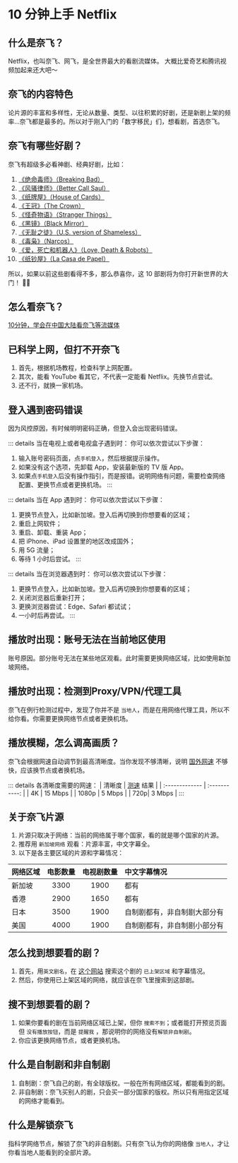 # 10 分钟上手 Netflix 


## 什么是奈飞？

Netflix，也叫奈飞、网飞，是全世界最大的看剧流媒体。 大概比爱奇艺和腾讯视频加起来还大吧～ 


## 奈飞的内容特色

论片源的丰富和多样性，无论从数量、类型、以往积累的好剧，还是新剧上架的频率…奈飞都是最多的。所以对于刚入门的「数字移民」们，想看剧，首选奈飞。

## 奈飞有哪些好剧？

奈飞有超级多必看神剧、经典好剧，比如：

1. [《绝命毒师》（Breaking Bad）](https://www.netflix.com/title/70143836)
2. [《风骚律师》（Better Call Saul）](https://www.netflix.com/title/80021955)
3.  [《纸牌屋》（House of Cards）](https://www.netflix.com/title/70178217)
4. [《王冠》（The Crown）](https://www.netflix.com/title/80025678)
5. [《怪奇物语》（Stranger Things）](https://www.netflix.com/title/80025678)
6.  [《黑镜》（Black Mirror）](https://www.netflix.com/title/70264888)
7.  [《无耻之徒》（U.S. version of Shameless）](https://www.netflix.com/title/70184207)
8.  [《毒枭》（Narcos）](https://www.netflix.com/title/80025172)
9.  [《爱，死亡和机器人》（Love, Death & Robots）](https://www.netflix.com/title/80174608)
10. [《纸钞屋》（La Casa de Papel）](https://www.netflix.com/title/80192098)

所以，如果以前这些剧看得不多，那么恭喜你，这 10 部剧将为你打开新世界的大门！ 🎉🎉

## 怎么看奈飞？

[10分钟，学会在中国大陆看奈飞等流媒体](./Device.md)


## 已科学上网，但打不开奈飞
1. 首先，根据机场教程，检查科学上网配置。
2. 其次，能看 YouTube 看其它，不代表一定能看 Netflix。先换节点尝试。
3. 还不行，就换一家机场。

## 登入遇到密码错误

因为风控原因，有时候明明密码正确，但登入会出现密码错误。

::: details 当在电视上或者电视盒子遇到时：
你可以依次尝试以下步骤：
1. 输入账号密码页面，点`手机登入`，然后根据提示操作。
2. 如果没有这个选项，先卸载 App，安装最新版的 TV 版 App。
3. 如果点`手机登入`后没有操作指引，而是报错。说明网络有问题，需要检查网络配置、更换节点或者更换机场。
:::

::: details 当在 App 遇到时：
你可以依次尝试以下步骤：
1. 更换节点登入，比如新加坡。登入后再切换到你想要看的区域；
2. 重启上网软件；
3. 重启、卸载、重装 App；
4. 把 iPhone、iPad 设置里的地区改成国外；
5. 用 5G 流量；
6. 等待 1 小时后尝试。
:::

::: details 当在浏览器遇到时：
你可以依次尝试以下步骤：
1. 更换节点登入，比如新加坡。登入后再切换到你想要看的区域；
2. 关闭浏览器后重新打开；
3. 更换浏览器尝试：Edge、Safari 都试试；
4. 一小时后再尝试。
:::

## 播放时出现：账号无法在当前地区使用
账号原因。部分账号无法在某些地区观看。此时需要更换网络区域，比如使用新加坡网络。

## 播放时出现：检测到Proxy/VPN/代理工具
奈飞在例行检测过程中，发现了你并不是 `当地人`，而是在用网络代理工具，所以不给你看。你需要更换网络节点或者更换机场。

## 播放模糊，怎么调高画质？
奈飞会根据网速自动调节到最高清晰度。当你发现不够清晰，说明 [国外网速](https://fast.com) 不够快，应该换节点或者换机场。

::: details 各清晰度需要的网速：
| 清晰度     |     [测速](https://fast.com) 结果      |
| :------------- | :-----------: |
| 4K |  15 Mbps   |
| 1080p |  5 Mbps   |
| 720p|  3 Mbps  |
::: 

## 关于奈飞片源

1. 片源只取决于网络：当前的网络属于哪个国家，看的就是哪个国家的片源。
2. 推荐用 `新加坡网络` 观看：片源丰富，中文字幕全。
3. 以下是各主要区域的片源和字幕情况：

| 网络区域      |     电影数量       |  电视剧数量|中文字幕情况|
| :------------- | :-----------: | :----: |:---- |
| 新加坡 |  3300   |    1900 |都有|
| 香港 |  2900   |    1650|都有|
| 日本|  3500   |    1900 |自制剧都有，非自制剧大部分有|
| 美国|  4000  |    1900 |自制剧都有，非自制剧小部分有|


## 怎么找到想要看的剧？
1. 首先，用`英文剧名`，在 [这个网站](https://unogs.com) 搜索这个剧的 `已上架区域` 和字幕情况。
2. 然后，你使用已上架区域的网络，就应该在奈飞里搜索到这部剧。

## 搜不到想要看的剧？
1. 如果你要看的剧在当前网络区域已上架，但你 `搜索不到`；或者能打开预览页面但 `没有播放按钮`，而是 `提醒我` ，那说明你的网络没有`解锁非自制剧`。
2. 你应该更换网络节点，或者更换机场。

## 什么是自制剧和非自制剧
1. 自制剧：奈飞自己的剧，有全球版权。一般在所有网络区域，都能看到的剧。
2. 非自制剧：奈飞买别人的剧，只会买一部分国家的版权。所以只有用指定区域的网络才能看到。

## 什么是解锁奈飞
指科学网络节点，解锁了奈飞的非自制剧。只有奈飞认为你的网络像 `当地人`，才让你看当地人能看到的全部片源。
